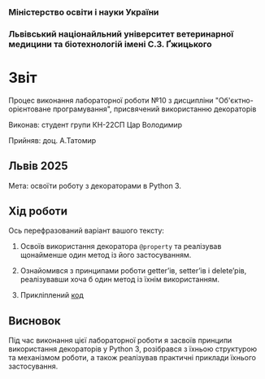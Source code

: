 ### Міністерство освіти і науки України

### Львівський націонайльний університет ветеринарної медицини та біотехнологій імені С.З. Ґжицького

# Звіт
Процес виконання лабораторної роботи №10 з дисципліни "Об'єктно-орієнтоване програмування", присвячений використанню декораторів

Виконав: студент групи КН-22СП Цар Володимир

Прийняв: доц. А.Татомир

## Львів 2025

Мета: освоїти роботу з декораторами в Python 3.

## Хід роботи

Ось перефразований варіант вашого тексту:  

1. Освоїв використання декоратора `@property` та реалізував щонайменше один метод із його застосуванням.  
2. Ознайомився з принципами роботи getter’ів, setter’ів і delete’рів, реалізувавши хоча б один метод із їхнім використанням.  

3. Прикліплений [код](alfa4.py)


## Висновок
Під час виконання цієї лабораторної роботи я засвоїв принципи використання декораторів у Python 3, розібрався з їхньою структурою та
механізмом роботи, а також реалізував практичні приклади їхнього застосування.
